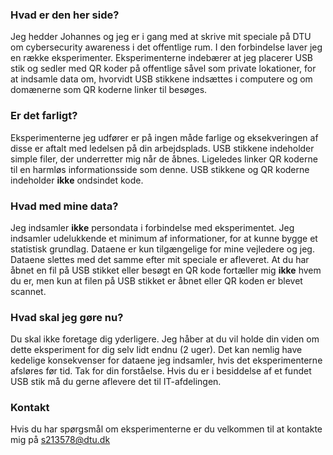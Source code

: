 ### Hvad er den her side?
Jeg hedder Johannes og jeg er i gang med at skrive mit speciale på DTU om cybersecurity awareness i det offentlige rum. I den forbindelse laver jeg en række eksperimenter. Eksperimenterne indebærer at jeg placerer USB stik og sedler med QR koder på offentlige såvel som private lokationer, for at indsamle data om, hvorvidt USB stikkene indsættes i computere og om domænerne som QR koderne linker til besøges.

### Er det farligt?
Eksperimenterne jeg udfører er på ingen måde farlige og eksekveringen af disse er aftalt med ledelsen på din arbejdsplads. USB stikkene indeholder simple filer, der underretter mig når de åbnes. Ligeledes linker QR koderne til en harmløs informationsside som denne. USB stikkene og QR koderne indeholder **ikke** ondsindet kode.

### Hvad med mine data?
Jeg indsamler **ikke** persondata i forbindelse med eksperimentet. Jeg indsamler udelukkende et minimum af informationer, for at kunne bygge et statistisk grundlag. Dataene er kun tilgængelige for mine vejledere og jeg. Dataene slettes med det samme efter mit speciale er afleveret. At du har åbnet en fil på USB stikket eller besøgt en QR kode fortæller mig **ikke** hvem du er, men kun at filen på USB stikket er åbnet eller QR koden er blevet scannet.

### Hvad skal jeg gøre nu?
Du skal ikke foretage dig yderligere. Jeg håber at du vil holde din viden om dette eksperiment for dig selv lidt endnu (2 uger). Det kan nemlig have kedelige konsekvenser for dataene jeg indsamler, hvis det eksperimenterne afsløres før tid. Tak for din forståelse. Hvis du er i besiddelse af et fundet USB stik må du gerne aflevere det til IT-afdelingen. 

### Kontakt
Hvis du har spørgsmål om eksperimenterne er du velkommen til at kontakte mig på s213578@dtu.dk